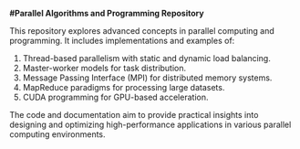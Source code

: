 **#Parallel Algorithms and Programming Repository**  

This repository explores advanced concepts in parallel computing and programming. It includes implementations and examples of:

1. Thread-based parallelism with static and dynamic load balancing.
2. Master-worker models for task distribution.
3. Message Passing Interface (MPI) for distributed memory systems.
4. MapReduce paradigms for processing large datasets.
5. CUDA programming for GPU-based acceleration.
   
The code and documentation aim to provide practical insights into designing and optimizing high-performance applications in various parallel computing environments. 
